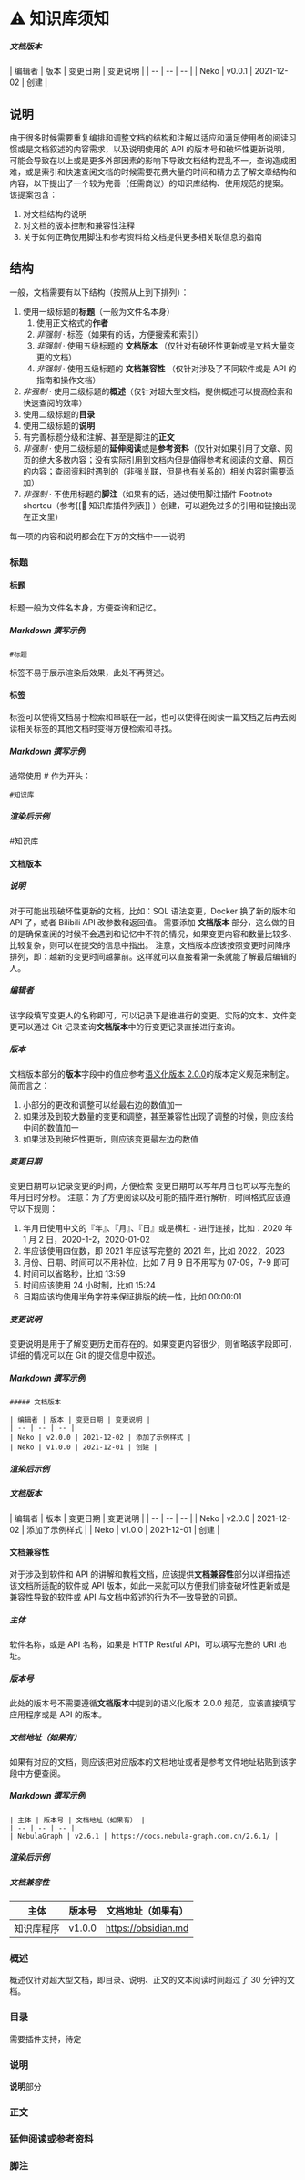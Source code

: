 # ⚠️ 知识库须知

##### 文档版本

| 编辑者 | 版本 | 变更日期 | 变更说明 |
| -- | -- | -- |
| Neko | v0.0.1 | 2021-12-02 | 创建 |

## 说明

由于很多时候需要重复编排和调整文档的结构和注解以适应和满足使用者的阅读习惯或是文档叙述的内容需求，以及说明使用的 API 的版本号和破坏性更新说明，可能会导致在以上或是更多外部因素的影响下导致文档结构混乱不一，查询造成困难，或是索引和快速查阅文档的时候需要花费大量的时间和精力去了解文章结构和内容，以下提出了一个较为完善（任需商议）的知识库结构、使用规范的提案。
该提案包含：
1. 对文档结构的说明
2. 对文档的版本控制和兼容性注释
3. 关于如何正确使用脚注和参考资料给文档提供更多相关联信息的指南

## 结构

一般，文档需要有以下结构（按照从上到下排列）：

1. 使用一级标题的**标题**（一般为文件名本身）
	1. 使用正文格式的**作者**
	2. *非强制* · 标签（如果有的话，方便搜索和索引）
	3. *非强制* · 使用五级标题的 **文档版本** （仅针对有破坏性更新或是文档大量变更的文档）
	4. *非强制* · 使用五级标题的 **文档兼容性** （仅针对涉及了不同软件或是 API 的指南和操作文档）
2. *非强制* · 使用二级标题的**概述**（仅针对超大型文档，提供概述可以提高检索和快速查阅的效率）
3. 使用二级标题的**目录**
4. 使用二级标题的**说明**
5. 有完善标题分级和注解、甚至是脚注的**正文**
6. *非强制* · 使用二级标题的**延伸阅读**或是**参考资料**（仅针对如果引用了文章、网页的绝大多数内容；没有实际引用到文档内但是值得参考和阅读的文章、网页的内容；查阅资料时遇到的（非强关联，但是也有关系的）相关内容时需要添加）
7. *非强制* · 不使用标题的**脚注**（如果有的话，通过使用脚注插件 Footnote shortcu（参考[[🔌 知识库插件列表]] ）创建，可以避免过多的引用和链接出现在正文里）

每一项的内容和说明都会在下方的文档中一一说明

### 标题

#### 标题

标题一般为文件名本身，方便查询和记忆。

##### Markdown 撰写示例

```
#标题
```

标签不易于展示渲染后效果，此处不再赘述。

#### 标签

标签可以使得文档易于检索和串联在一起，也可以使得在阅读一篇文档之后再去阅读相关标签的其他文档时变得方便检索和寻找。

##### Markdown 撰写示例

通常使用 # 作为开头：

```
#知识库
```

##### 渲染后示例

#知识库

#### 文档版本

##### 说明

对于可能出现破坏性更新的文档，比如：SQL 语法变更，Docker 换了新的版本和 API 了，或者 Bilibili API 改参数和返回值。
需要添加 **文档版本** 部分，这么做的目的是确保查阅的时候不会遇到和记忆中不符的情况，如果变更内容和数量比较多、比较复杂，则可以在提交的信息中指出。
注意，文档版本应该按照变更时间降序排列，即：越新的变更时间越靠前。这样就可以直接看第一条就能了解最后编辑的人。

##### 编辑者

该字段填写变更人的名称即可，可以记录下是谁进行的变更。实际的文本、文件变更可以通过 Git 记录查询**文档版本**中的行变更记录直接进行查询。

##### 版本

文档版本部分的**版本**字段中的值应参考[语义化版本 2.0.0](https://semver.org/lang/zh-CN/#)的版本定义规范来制定。
简而言之：
1. 小部分的更改和调整可以给最右边的数值加一
2. 如果涉及到较大数量的变更和调整，甚至兼容性出现了调整的时候，则应该给中间的数值加一
3. 如果涉及到破坏性更新，则应该变更最左边的数值

##### 变更日期

变更日期可以记录变更的时间，方便检索
变更日期可以写年月日也可以写完整的年月日时分秒。
注意：为了方便阅读以及可能的插件进行解析，时间格式应该遵守以下规则：
1. 年月日使用中文的『年』、『月』、『日』或是横杠 `-` 进行连接，比如：2020 年 1 月 2 日，2020-1-2，2020-01-02 
2. 年应该使用四位数，即 2021 年应该写完整的 2021 年，比如 2022，2023
3. 月份、日期、时间可以不用补位，比如 7 月 9 日不用写为 07-09，7-9 即可
4. 时间可以省略秒，比如 13:59
5. 时间应该使用 24 小时制，比如 15:24
6. 日期应该均使用半角字符来保证排版的统一性，比如 00:00:01

##### 变更说明

变更说明是用于了解变更历史而存在的。如果变更内容很少，则省略该字段即可，详细的情况可以在 Git 的提交信息中叙述。

##### Markdown 撰写示例

```
##### 文档版本

| 编辑者 | 版本 | 变更日期 | 变更说明 |
| -- | -- | -- |
| Neko | v2.0.0 | 2021-12-02 | 添加了示例样式 |
| Neko | v1.0.0 | 2021-12-01 | 创建 |
```

##### 渲染后示例

##### 文档版本

| 编辑者 | 版本 | 变更日期 | 变更说明 |
| -- | -- | -- |
| Neko | v2.0.0 | 2021-12-02 | 添加了示例样式 |
| Neko | v1.0.0 | 2021-12-01 | 创建 |

#### 文档兼容性

对于涉及到软件和 API 的讲解和教程文档，应该提供**文档兼容性**部分以详细描述该文档所适配的软件或 API 版本，如此一来就可以方便我们排查破坏性更新或是兼容性导致的软件或 API 与文档中叙述的行为不一致导致的问题。

##### 主体

软件名称，或是 API 名称，如果是 HTTP Restful API，可以填写完整的 URI 地址。

##### 版本号

此处的版本号不需要遵循**文档版本**中提到的语义化版本 2.0.0 规范，应该直接填写应用程序或是 API 的版本。

##### 文档地址（如果有）

如果有对应的文档，则应该把对应版本的文档地址或者是参考文件地址粘贴到该字段中方便查阅。

##### Markdown 撰写示例

```
| 主体 | 版本号 | 文档地址（如果有） |
| -- | -- | -- |
| NebulaGraph | v2.6.1 | https://docs.nebula-graph.com.cn/2.6.1/ |
```

##### 渲染后示例

##### 文档兼容性

| 主体 | 版本号 | 文档地址（如果有） |
| -- | -- | -- |
| 知识库程序 | v1.0.0 | https://obsidian.md |

### 概述

概述仅针对超大型文档，即目录、说明、正文的文本阅读时间超过了 30 分钟的文档。

### 目录

需要插件支持，待定

### 说明

**说明**部分

### 正文

### 延伸阅读或参考资料

### 脚注